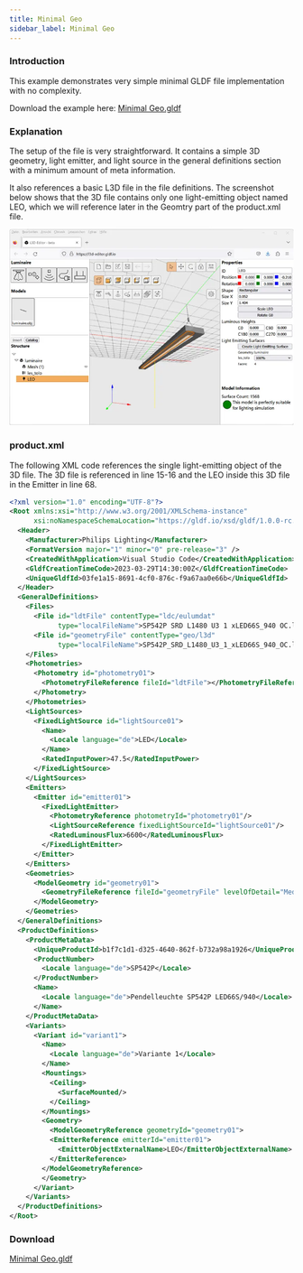 ```yaml
---
title: Minimal Geo
sidebar_label: Minimal Geo
---
```

<!-- markdownlint-disable MD033 (no html im markdown) -->

### Introduction

This example demonstrates very simple minimal GLDF file implementation with no complexity.

Download the example here: <a href="https://github.com/globallightingdata/examples/tree/master/Minimal%20Geo" target="_blank">Minimal Geo.gldf</a>

### Explanation

The setup of the file is very straightforward. It contains a simple 3D geometry, light emitter, and light source in the general definitions section with a minimum amount of meta information.

It also references a basic L3D file in the file definitions. The screenshot below shows that the 3D file contains only one light-emitting object named LEO, which we will reference later in the Geomtry part of the product.xml file.

<img src="/img/docs/getting-started/examples_minimalgeo_3D.webp" alt="Minimal Geo r3d model in editor" width="800" />

### product.xml

The following XML code references the single light-emitting object of the 3D file. The 3D file is referenced in line 15-16 and the LEO inside this 3D file in the Emitter in line 68.

```xml {15-16,69} showLineNumbers
<?xml version="1.0" encoding="UTF-8"?>
<Root xmlns:xsi="http://www.w3.org/2001/XMLSchema-instance"
      xsi:noNamespaceSchemaLocation="https://gldf.io/xsd/gldf/1.0.0-rc.3/gldf.xsd">
  <Header>
    <Manufacturer>Philips Lighting</Manufacturer>
    <FormatVersion major="1" minor="0" pre-release="3" />
    <CreatedWithApplication>Visual Studio Code</CreatedWithApplication>
    <GldfCreationTimeCode>2023-03-29T14:30:00Z</GldfCreationTimeCode>
    <UniqueGldfId>03fe1a15-8691-4cf0-876c-f9a67aa0e66b</UniqueGldfId>
  </Header>
  <GeneralDefinitions>
    <Files>
      <File id="ldtFile" contentType="ldc/eulumdat" 
            type="localFileName">SP542P SRD L1480 U3 1 xLED66S_940 OC.ldt</File>
      <File id="geometryFile" contentType="geo/l3d" 
            type="localFileName">SP542P_SRD_L1480_U3_1_xLED66S_940_OC.l3d</File>
    </Files>
    <Photometries>
      <Photometry id="photometry01">
        <PhotometryFileReference fileId="ldtFile"></PhotometryFileReference>
      </Photometry>
    </Photometries>
    <LightSources>
      <FixedLightSource id="lightSource01">
        <Name>
          <Locale language="de">LED</Locale>
        </Name>
        <RatedInputPower>47.5</RatedInputPower>
      </FixedLightSource>
    </LightSources>
    <Emitters>
      <Emitter id="emitter01">
        <FixedLightEmitter>
          <PhotometryReference photometryId="photometry01"/>
          <LightSourceReference fixedLightSourceId="lightSource01"/>
          <RatedLuminousFlux>6600</RatedLuminousFlux>
        </FixedLightEmitter>
      </Emitter>
    </Emitters>
    <Geometries>
      <ModelGeometry id="geometry01">
        <GeometryFileReference fileId="geometryFile" levelOfDetail="Medium"/>
      </ModelGeometry>
    </Geometries>
  </GeneralDefinitions>
  <ProductDefinitions>
    <ProductMetaData>
      <UniqueProductId>b1f7c1d1-d325-4640-862f-b732a98a1926</UniqueProductId>
      <ProductNumber>
        <Locale language="de">SP542P</Locale>
      </ProductNumber>
      <Name>
        <Locale language="de">Pendelleuchte SP542P LED66S/940</Locale>
      </Name>
    </ProductMetaData>
    <Variants>
      <Variant id="variant1">
        <Name>
          <Locale language="de">Variante 1</Locale>
        </Name>
        <Mountings>
          <Ceiling>
            <SurfaceMounted/>
          </Ceiling>        
        </Mountings>
        <Geometry>
          <ModelGeometryReference geometryId="geometry01">
          <EmitterReference emitterId="emitter01">
            <EmitterObjectExternalName>LEO</EmitterObjectExternalName>
          </EmitterReference>
        </ModelGeometryReference>
        </Geometry>
      </Variant>
    </Variants>
  </ProductDefinitions>
</Root>
```

### Download

<a href="https://github.com/globallightingdata/examples/tree/master/Minimal%20Geo" target="_blank">Minimal Geo.gldf</a>
